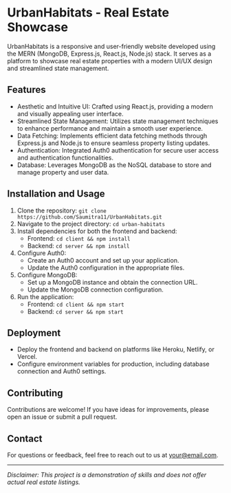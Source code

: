 # UrbanHabitats - Real Estate Showcase

UrbanHabitats is a responsive and user-friendly website developed using the MERN (MongoDB, Express.js, React.js, Node.js) stack. It serves as a platform to showcase real estate properties with a modern UI/UX design and streamlined state management.

## Features

- Aesthetic and Intuitive UI: Crafted using React.js, providing a modern and visually appealing user interface.
- Streamlined State Management: Utilizes state management techniques to enhance performance and maintain a smooth user experience.
- Data Fetching: Implements efficient data fetching methods through Express.js and Node.js to ensure seamless property listing updates.
- Authentication: Integrated Auth0 authentication for secure user access and authentication functionalities.
- Database: Leverages MongoDB as the NoSQL database to store and manage property and user data.

## Installation and Usage

1. Clone the repository: `git clone https://github.com/Saumitra11/UrbanHabitats.git`
2. Navigate to the project directory: `cd urban-habitats`
3. Install dependencies for both the frontend and backend:
   - Frontend: `cd client && npm install`
   - Backend: `cd server && npm install`
4. Configure Auth0:
   - Create an Auth0 account and set up your application.
   - Update the Auth0 configuration in the appropriate files.
5. Configure MongoDB:
   - Set up a MongoDB instance and obtain the connection URL.
   - Update the MongoDB connection configuration.
6. Run the application:
   - Frontend: `cd client && npm start`
   - Backend: `cd server && npm start`

## Deployment

- Deploy the frontend and backend on platforms like Heroku, Netlify, or Vercel.
- Configure environment variables for production, including database connection and Auth0 settings.

## Contributing

Contributions are welcome! If you have ideas for improvements, please open an issue or submit a pull request.

## Contact

For questions or feedback, feel free to reach out to us at [your@email.com](mailto:your@email.com).

---

*Disclaimer: This project is a demonstration of skills and does not offer actual real estate listings.*

